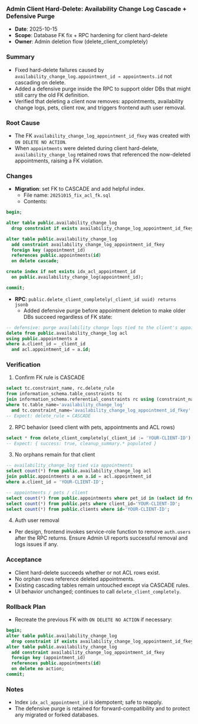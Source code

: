 ### Admin Client Hard-Delete: Availability Change Log Cascade + Defensive Purge

- **Date**: 2025-10-15
- **Scope**: Database FK fix + RPC hardening for client hard-delete
- **Owner**: Admin deletion flow (delete_client_completely)

### Summary

- Fixed hard-delete failures caused by `availability_change_log.appointment_id → appointments.id` not cascading on delete.
- Added a defensive purge inside the RPC to support older DBs that might still carry the old FK definition.
- Verified that deleting a client now removes: appointments, availability change logs, pets, client row, and triggers frontend auth user removal.

### Root Cause

- The FK `availability_change_log_appointment_id_fkey` was created with `ON DELETE NO ACTION`.
- When `appointments` were deleted during client hard-delete, `availability_change_log` retained rows that referenced the now-deleted appointments, raising a FK violation.

### Changes

- **Migration**: set FK to CASCADE and add helpful index.
  - File name: `20251015_fix_acl_fk.sql`
  - Contents:

```sql
begin;

alter table public.availability_change_log
  drop constraint if exists availability_change_log_appointment_id_fkey;

alter table public.availability_change_log
  add constraint availability_change_log_appointment_id_fkey
  foreign key (appointment_id)
  references public.appointments(id)
  on delete cascade;

create index if not exists idx_acl_appointment_id
  on public.availability_change_log(appointment_id);

commit;
```

- **RPC**: `public.delete_client_completely(_client_id uuid) returns jsonb`
  - Added defensive purge before appointment deletion to make older DBs succeed regardless of FK state:

```sql
-- defensive: purge availability change logs tied to the client's appointments
delete from public.availability_change_log acl
using public.appointments a
where a.client_id = _client_id
  and acl.appointment_id = a.id;
```

### Verification

1) Confirm FK rule is CASCADE
```sql
select tc.constraint_name, rc.delete_rule
from information_schema.table_constraints tc
join information_schema.referential_constraints rc using (constraint_name)
where tc.table_name='availability_change_log'
  and tc.constraint_name='availability_change_log_appointment_id_fkey';
-- Expect: delete_rule = CASCADE
```

2) RPC behavior (seed client with pets, appointments and ACL rows)
```sql
select * from delete_client_completely(_client_id := 'YOUR-CLIENT-ID');
-- Expect: { success: true, cleanup_summary.* populated }
```

3) No orphans remain for that client
```sql
-- availability_change_log tied via appointments
select count(*) from public.availability_change_log acl
join public.appointments a on a.id = acl.appointment_id
where a.client_id = 'YOUR-CLIENT-ID';

-- appointments / pets / client
select count(*) from public.appointments where pet_id in (select id from public.pets where client_id='YOUR-CLIENT-ID');
select count(*) from public.pets where client_id='YOUR-CLIENT-ID';
select count(*) from public.clients where id='YOUR-CLIENT-ID';
```

4) Auth user removal
- Per design, frontend invokes service-role function to remove `auth.users` after the RPC returns. Ensure Admin UI reports successful removal and logs issues if any.

### Acceptance

- Client hard-delete succeeds whether or not ACL rows exist.
- No orphan rows reference deleted appointments.
- Existing cascading tables remain untouched except via CASCADE rules.
- UI behavior unchanged; continues to call `delete_client_completely`.

### Rollback Plan

- Recreate the previous FK with `ON DELETE NO ACTION` if necessary:
```sql
begin;
alter table public.availability_change_log
  drop constraint if exists availability_change_log_appointment_id_fkey;
alter table public.availability_change_log
  add constraint availability_change_log_appointment_id_fkey
  foreign key (appointment_id)
  references public.appointments(id)
  on delete no action;
commit;
```

### Notes

- Index `idx_acl_appointment_id` is idempotent; safe to reapply.
- The defensive purge is retained for forward-compatibility and to protect any migrated or forked databases.


